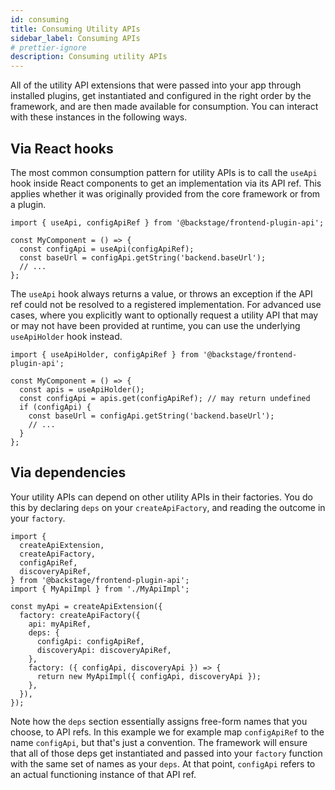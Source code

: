 ```yaml
---
id: consuming
title: Consuming Utility APIs
sidebar_label: Consuming APIs
# prettier-ignore
description: Consuming utility APIs
---
```


All of the utility API extensions that were passed into your app through installed plugins, get instantiated and configured in the right order by the framework, and are then made available for consumption. You can interact with these instances in the following ways.

## Via React hooks

The most common consumption pattern for utility APIs is to call the `useApi` hook inside React components to get an implementation via its API ref. This applies whether it was originally provided from the core framework or from a plugin.

```tsx
import { useApi, configApiRef } from '@backstage/frontend-plugin-api';

const MyComponent = () => {
  const configApi = useApi(configApiRef);
  const baseUrl = configApi.getString('backend.baseUrl');
  // ...
};
```

The `useApi` hook always returns a value, or throws an exception if the API ref could not be resolved to a registered implementation. For advanced use cases, where you explicitly want to optionally request a utility API that may or may not have been provided at runtime, you can use the underlying `useApiHolder` hook instead.

```tsx
import { useApiHolder, configApiRef } from '@backstage/frontend-plugin-api';

const MyComponent = () => {
  const apis = useApiHolder();
  const configApi = apis.get(configApiRef); // may return undefined
  if (configApi) {
    const baseUrl = configApi.getString('backend.baseUrl');
    // ...
  }
};
```

## Via dependencies

Your utility APIs can depend on other utility APIs in their factories. You do this by declaring `deps` on your `createApiFactory`, and reading the outcome in your `factory`.

```tsx
import {
  createApiExtension,
  createApiFactory,
  configApiRef,
  discoveryApiRef,
} from '@backstage/frontend-plugin-api';
import { MyApiImpl } from './MyApiImpl';

const myApi = createApiExtension({
  factory: createApiFactory({
    api: myApiRef,
    deps: {
      configApi: configApiRef,
      discoveryApi: discoveryApiRef,
    },
    factory: ({ configApi, discoveryApi }) => {
      return new MyApiImpl({ configApi, discoveryApi });
    },
  }),
});
```

Note how the `deps` section essentially assigns free-form names that you choose, to API refs. In this example we for example map `configApiRef` to the name `configApi`, but that's just a convention. The framework will ensure that all of those deps get instantiated and passed into your `factory` function with the same set of names as your `deps`. At that point, `configApi` refers to an actual functioning instance of that API ref.
